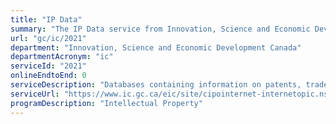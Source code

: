 ```yaml
---
title: "IP Data"
summary: "The IP Data service from Innovation, Science and Economic Development Canada is not available end-to-end online, according to the GC Service Inventory."
url: "gc/ic/2021"
department: "Innovation, Science and Economic Development Canada"
departmentAcronym: "ic"
serviceId: "2021"
onlineEndtoEnd: 0
serviceDescription: "Databases containing information on patents, trademarks, industrial designs and copyrights."
serviceUrl: "https://www.ic.gc.ca/eic/site/cipointernet-internetopic.nsf/eng/wr00012.html"
programDescription: "Intellectual Property"
---
```

